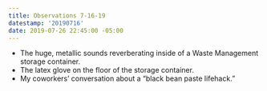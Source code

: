 ```yaml
---
title: Observations 7-16-19
datestamp: '20190716'
date: 2019-07-26 22:45:00 -05:00
---
```


- The huge, metallic sounds reverberating inside of a Waste Management storage container.
- The latex glove on the floor of the storage container.
- My coworkers’ conversation about a “black bean paste lifehack.”
